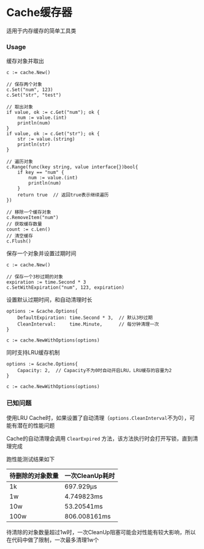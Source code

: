 # Cache缓存器

适用于内存缓存的简单工具类

### Usage

缓存对象并取出
```golang
c := cache.New()

// 保存两个对象
c.Set("num", 123)
c.Set("str", "test")

// 取出对象
if value, ok := c.Get("num"); ok {
    num := value.(int)
    println(num)
}
if value, ok := c.Get("str"); ok {
    str := value.(string)
    println(str)
}

// 遍历对象
c.Range(func(key string, value interface{})bool{
    if key == "num" {
        num := value.(int)
        println(num)
    }
    return true  // 返回true表示继续遍历
})

// 移除一个缓存对象
c.RemoveItem("num")
// 获取缓存数量
count := c.Len()
// 清空缓存
c.Flush()
```

保存一个对象并设置过期时间
```golang
c := cache.New()

// 保存一个3秒过期的对象
expiration := time.Second * 3
c.SetWithExpiration("num", 123, expiration)
```

设置默认过期时间，和自动清理时长
```golang
options := &cache.Options{
    DefaultExpiration: time.Second * 3,  // 默认3秒过期
    CleanInterval:     time.Minute,      // 每分钟清理一次
}

c := cache.NewWithOptions(options)
```

同时支持LRU缓存机制
```golang
options := &cache.Options{
    Capacity: 2,  // Capacity不为0时自动开启LRU，LRU缓存的容量为2
}

c := cache.NewWithOptions(options)
```

### 已知问题

使用LRU Cache时，如果设置了自动清理（`options.CleanInterval`不为0），可能有潜在的性能问题

Cache的自动清理会调用 `ClearExpired` 方法，该方法执行时会打开写锁，直到清理完成

跑性能测试结果如下

|待删除的对象数量|一次CleanUp耗时|
|-------------|--------------|
|1k           |697.929µs     |
|1w           |4.749823ms    |
|10w          |53.20541ms    |
|100w         |806.008161ms  |

待清除的对象数量超过1w时，一次CleanUp阻塞可能会对性能有较大影响，所以在代码中做了限制，一次最多清理1w个
